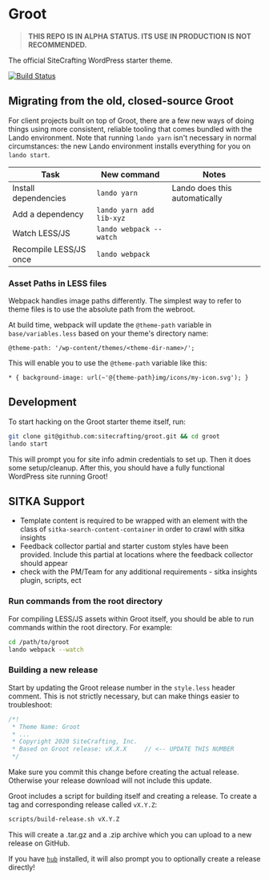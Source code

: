 # Groot

> **THIS REPO IS IN ALPHA STATUS. ITS USE IN PRODUCTION IS NOT RECOMMENDED.**

The official SiteCrafting WordPress starter theme.

[![Build Status](https://travis-ci.org/sitecrafting/groot.svg?branch=master)](https://travis-ci.org/sitecrafting/groot)

## Migrating from the old, closed-source Groot

For client projects built on top of Groot, there are a few new ways of doing things using more consistent, reliable tooling that comes bundled with the Lando environment. Note that running `lando yarn` isn't necessary in normal circumstances: the new Lando environment installs everything for you on `lando start`.

| Task                   |  New command              | Notes                         |
| ---------------------- | ------------------------ | ----------------------------- |
| Install dependencies   | `lando yarn`             | Lando does this automatically |
| Add a dependency       | `lando yarn add lib-xyz` |                               |
| Watch LESS/JS          | `lando webpack --watch`  |                               |
| Recompile LESS/JS once | `lando webpack`          |                               |

### Asset Paths in LESS files

Webpack handles image paths differently. The simplest way to refer to theme files is to use the absolute path from the webroot.

At build time, webpack will update the `@theme-path` variable in `base/variables.less` based on your theme's directory name:

```less
@theme-path: '/wp-content/themes/<theme-dir-name>/';
```

This will enable you to use the `@theme-path` variable like this:

```less
* { background-image: url(~'@{theme-path}img/icons/my-icon.svg'); }
```

## Development

To start hacking on the Groot starter theme itself, run:

```bash
git clone git@github.com:sitecrafting/groot.git && cd groot
lando start
```

This will prompt you for site info admin credentials to set up. Then it does some setup/cleanup. After this, you should have a fully functional WordPress site running Groot!

## SITKA Support
* Template content is required to be wrapped with an element with the class of `sitka-search-content-container` in order to crawl with sitka insights
* Feedback collector partial and starter custom styles have been provided. Include this partial at locations where the feedback collector should appear
* check with the PM/Team for any additional requirements - sitka insights plugin, scripts, ect

### Run commands from the root directory

For compiling LESS/JS assets within Groot itself, you should be able to run commands within the root directory. For example:

```bash
cd /path/to/groot
lando webpack --watch
```

### Building a new release

Start by updating the Groot release number in the `style.less` header comment. This is not strictly necessary, but can make things easier to troubleshoot:

```css
/*!
 * Theme Name: Groot
 * ...
 * Copyright 2020 SiteCrafting, Inc.
 * Based on Groot release: vX.X.X     // <-- UPDATE THIS NUMBER
 */
```

Make sure you commit this change before creating the actual release. Otherwise your release download will not include this update.

Groot includes a script for building itself and creating a release. To create a tag and corresponding release called `vX.Y.Z`:

```bash
scripts/build-release.sh vX.Y.Z
```

This will create a .tar.gz and a .zip archive which you can upload to a new release on GitHub.

If you have [`hub`](https://hub.github.com/) installed, it will also prompt you to optionally create a release directly!

